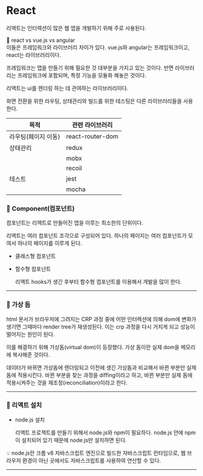# React

리액트는 인터렉션이 많은 웹 앱을 개발하기 위해 주로 사용된다.

🔎 react vs vue.js vs angular<br>
이들은 프레임워크와 라이브러리 차이가 있다. vue.js와 angular는 프레임워크이고, react는 라이브러리이다.

프레임워크는 앱을 만들기 위해 필요한 것 대부분을 가지고 있는 것이다. 반면 라이브러리는 프레임워크에 포함되며, 특정 기능을 모듈화 해놓은 것이다.

리액트는 ui를 렌더링 하는 데 관여하는 라이브러리이다.

화면 전환을 위한 라우팅, 상태관리와 빌드를 위한 테스팅은 다른 라이브러리들을 사용한다.

| 목적                | 관련 라이브러리  |
| ------------------- | ---------------- |
| 라우팅(페이지 이동) | react-router-dom |
| 상태관리            | redux            |
|                     | mobx             |
|                     | recoil           |
| 테스트              | jest             |
|                     | mocha            |

### 🔹 Component(컴포넌트)

컴포넌트는 리액트로 만들어진 앱을 이루는 최소한의 단위이다.

리액트는 여러 컴포넌트 조각으로 구성되어 있다. 하나의 페이지는 여러 컴포넌트가 모여서 하나의 페이지를 이루게 된다.

- 클래스형 컴포넌트

- 함수형 컴포넌트

  리액트 hooks가 생긴 후부터 함수형 컴포넌트를 이용해서 개발을 많이 한다.

---

### 🔹 가상 돔

html 문서가 브라우저에 그려지는 CRP 과정 중에 어떤 인터렉션에 의해 dom에 변화가 생기면 그때마다 render tree가 재생성된다. 이는 crp 과정을 다시 거치게 되고 성능이 떨어지는 원인이 된다.

이를 해결하기 위해 가상돔(virtual dom)이 등장했다. 가상 돔이란 실제 dom을 메모리에 복사해준 것이다.

데이터가 바뀌면 가상돔에 렌더링되고 이전에 생긴 가상돔과 비교해서 바뀐 부분만 실제 돔에 적용시킨다. 바뀐 부분을 찾는 과정을 diffing이라고 하고, 바뀐 부분만 실제 돔에 적용시켜주는 것을 재조정(reconciliation)이라고 한다.

---

### 🔹 리액트 설치

- node.js 설치

  리액트 프로젝트를 만들기 위해서 node.js와 npm이 필요하다. node.js 안에 npm이 설치되어 있기 때문에 node.js만 설치하면 된다.

💡 node.js란 크롬 v8 자바스크립트 엔진으로 빌드한 자바스크립트 런타임으로, 웹 브라우저 환경이 아닌 곳에서도 자바스크립트를 사용하여 연산할 수 있다.

---
